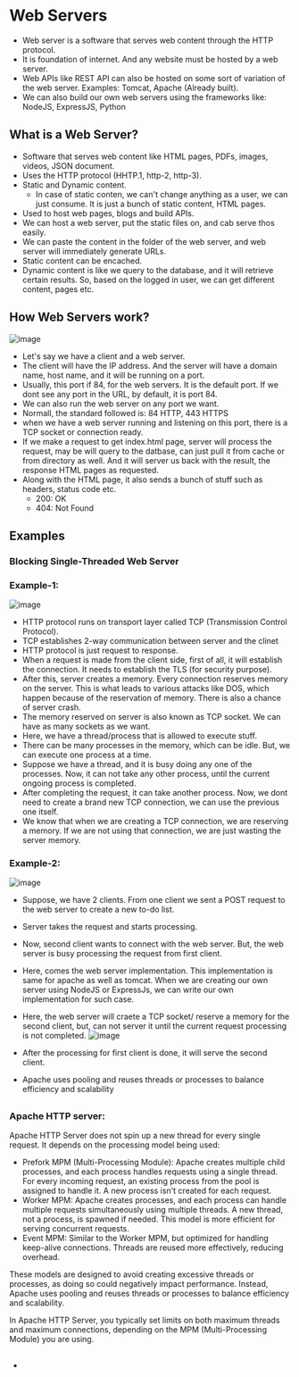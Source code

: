 # Web Servers
- Web server is a software that serves web content through the HTTP protocol.
- It is foundation of internet. And any website must be hosted by a web server.
- Web APIs like REST API can also be hosted on some sort of variation of the web server.
Examples: Tomcat, Apache (Already built). 
- We can also build our own web servers using the frameworks like: NodeJS, ExpressJS, Python

## What is a Web Server?
- Software that serves web content like HTML pages, PDFs, images, videos, JSON document. 
- Uses the HTTP protocol (HHTP.1, http-2, http-3).
- Static and Dynamic content.
  - In case of static conten, we can't change anything as a user, we can just consume. It is just a bunch of static content, HTML pages.
- Used to host web pages, blogs and build APIs.
- We can host a web server, put the static files on, and cab serve thos easily.
- We can paste the content in the folder of the web server, and web server will immediately generate URLs.
- Static content can be encached.
- Dynamic content is like we query to the database, and it will retrieve certain results. So, based on the logged in user, we can get different content, pages etc.

## How Web Servers work?
![image](https://github.com/user-attachments/assets/f4a0d6ad-20d8-4706-ab13-65e940c7a3f3)

- Let's say we have a client and a web server.
- The client will have the IP address. And the server will have a domain name, host name, and it will be running on a port.
- Usually, this port if 84, for the web servers. It is the default port. If we dont see any port in the URL, by default, it is port 84.
- We can also run the web server on any port we want.
- Normall, the standard followed is: 84 HTTP, 443 HTTPS
- when we have a web server running and listening on this port, there is a TCP socket or connection ready.
- If we make a request to get index.html page, server will process the request, may be will query to the datbase, can just pull it from cache or from directory as well.  And it will server us back with the result, the response HTML pages as requested.
- Along with the HTML page, it also sends a bunch of stuff such as headers, status code etc.
  - 200: OK
  - 404: Not Found

## Examples
### Blocking Single-Threaded Web Server

### Example-1:
![image](https://github.com/user-attachments/assets/fbc22895-32ea-4ab7-97e7-2f8e0c362608)

- HTTP protocol runs on transport layer called TCP (Transmission Control Protocol).
- TCP establishes 2-way communication between server and the clinet
- HTTP protocol is just request to response.
- When a request is made from the client side, first of all, it will establish the connection. It needs to establish the TLS (for security purpose).
-  After this, server creates a memory. Every connection reserves memory on the server. This is what leads to various attacks like DOS, which happen because of the reservation of memory. There is also a chance of server crash.
-  The memory reserved on server is also known as TCP socket. We can have as many sockets as we want.
-  Here, we have a thread/process that is allowed to execute stuff.
-  There can be many processes in the memory, which can be idle. But, we can execute one process at a time.
-  Suppose we have a thread, and it is busy doing any one of the processes. Now, it can not take any other process, until the current ongoing process is completed.
-  After completing the request, it can take another process. Now, we dont need to create a brand new TCP connection, we can use the previous one itself.
-  We know that when we are creating a TCP connection, we are reserving a memory. If we are not using that connection, we are just wasting the server memory.

### Example-2:
![image](https://github.com/user-attachments/assets/70e9f351-e10d-43fb-9e0d-4b2f03708007)

- Suppose, we have 2 clients. From one client we sent a POST request to the web server to create a new to-do list.
- Server takes the request and starts processing.
- Now, second client wants to connect with the web server. But, the web server is busy processing the request from first client.
- Here, comes the web server implementation. This implementation is same for apache as well as tomcat. When we are creating our own server using NodeJS or ExpressJs, we can write our own implementation for such case.
- Here, the web server will craete a TCP socket/  reserve a memory for the second client, but, can not server it until the current request processing is not completed.
![image](https://github.com/user-attachments/assets/ae8787d8-018b-40ff-83d8-4d972996476d)

- After the processing for first client is done, it will serve the second client.
- Apache uses pooling and reuses threads or processes to balance efficiency and scalability
##
### Apache HTTP server:
Apache HTTP Server does not spin up a new thread for every single request. It depends on the processing model being used:
- Prefork MPM (Multi-Processing Module): Apache creates multiple child processes, and each process handles requests using a single thread. For every incoming request, an existing process from the pool is assigned to handle it. A new process isn't created for each request.
- Worker MPM: Apache creates processes, and each process can handle multiple requests simultaneously using multiple threads. A new thread, not a process, is spawned if needed. This model is more efficient for serving concurrent requests.
- Event MPM: Similar to the Worker MPM, but optimized for handling keep-alive connections. Threads are reused more effectively, reducing overhead.

These models are designed to avoid creating excessive threads or processes, as doing so could negatively impact performance. Instead, Apache uses pooling and reuses threads or processes to balance efficiency and scalability.

In Apache HTTP Server, you typically set limits on both maximum threads and maximum connections, depending on the MPM (Multi-Processing Module) you are using.
##

-      

